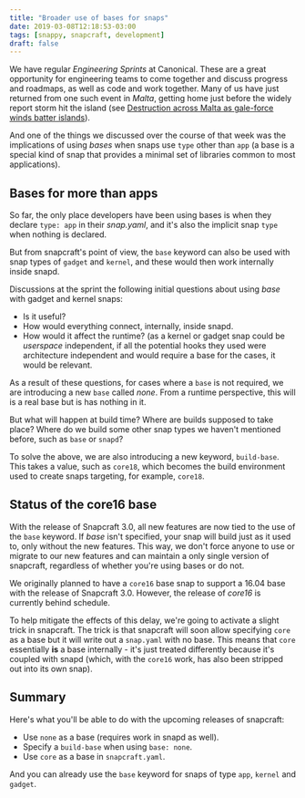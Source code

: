 ```yaml
---
title: "Broader use of bases for snaps"
date: 2019-03-08T12:18:53-03:00
tags: [snappy, snapcraft, development]
draft: false
---
```


We have regular *Engineering Sprints* at Canonical. These are a great opportunity for engineering teams to come together and discuss progress and roadmaps, as well as code and work together. Many of us have just returned from one such event in _Malta_, getting home just before the widely report storm hit the island (see [Destruction across Malta as gale-force winds batter islands](https://www.timesofmalta.com/articles/view/20190224/local/gale-force-winds-cause-substantial-damage-but-no-injuries-reported.702795)).

And one of the things we discussed over the course of that week was the implications of using *bases* when snaps use `type` other than `app` (a base is a special kind of snap that provides a minimal set of libraries common to most applications).

## Bases for more than apps

So far, the only place developers have been using bases is when they declare `type: app` in their *snap.yaml*, and it's also the implicit snap `type` when nothing is declared.

But from snapcraft's point of view, the `base` keyword can also be used with snap types of `gadget` and `kernel`, and these would then work internally inside snapd. 

Discussions at the sprint the following initial questions about using *base* with gadget and kernel snaps:

- Is it useful?
- How would everything connect, internally, inside snapd.
- How would it affect the runtime? (as a kernel or gadget snap could be _userspace_ independent, if all the potential hooks they used were architecture independent and would require a base for the cases, it would be relevant. 

As a result of these questions, for cases where a `base` is not required, we are introducing a new `base` called _none_. From a runtime perspective, this will is a real base but is has nothing in it.

But what will happen at build time? Where are builds supposed to take place? Where do we build some other snap types we haven't mentioned before, such as `base` or `snapd`?

To solve the above, we are also introducing a new keyword, `build-base`. This takes a value, such as `core18`, which becomes the build environment used to create snaps targeting, for example, `core18`.

## Status of the core16 base

With the release of Snapcraft 3.0, all new features are now tied to the use of the `base` keyword. If *base* isn't specified, your snap will build just as it used to, only without the new features. This way, we don't force anyone to use or migrate to our new features and can maintain a only single version of snapcraft, regardless of whether you're using bases or do not.

We originally planned to have a `core16` base snap to support a 16.04 base with the release of Snapcraft 3.0. However, the release of *core16* is currently behind schedule. 

To help mitigate the effects of this delay, we're going to activate a slight trick in snapcraft. The trick is that snapcraft will soon allow specifying `core` as a base but it will write out a `snap.yaml` with no base. This means that `core` essentially **is** a base internally - it's just treated differently because it's coupled with snapd (which, with the `core16` work, has also been stripped out into its own snap).

## Summary

Here's what you'll be able to do with the upcoming releases of snapcraft:

- Use `none` as a base (requires work in snapd as well).
- Specify a `build-base` when using `base: none`.
- Use `core` as a base in `snapcraft.yaml`.

And you can already use the `base` keyword for snaps of type `app`, `kernel` and `gadget`.
